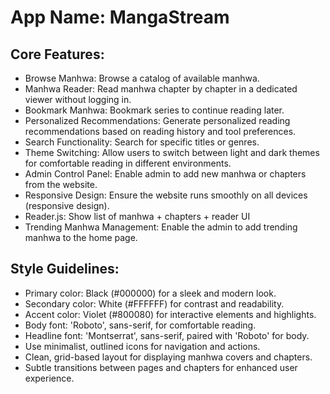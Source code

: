 # **App Name**: MangaStream

## Core Features:

- Browse Manhwa: Browse a catalog of available manhwa.
- Manhwa Reader: Read manhwa chapter by chapter in a dedicated viewer without logging in.
- Bookmark Manhwa: Bookmark series to continue reading later.
- Personalized Recommendations: Generate personalized reading recommendations based on reading history and tool preferences.
- Search Functionality: Search for specific titles or genres.
- Theme Switching: Allow users to switch between light and dark themes for comfortable reading in different environments.
- Admin Control Panel: Enable admin to add new manhwa or chapters from the website.
- Responsive Design: Ensure the website runs smoothly on all devices (responsive design).
- Reader.js: Show list of manhwa + chapters + reader UI
- Trending Manhwa Management: Enable the admin to add trending manhwa to the home page.

## Style Guidelines:

- Primary color: Black (#000000) for a sleek and modern look.
- Secondary color: White (#FFFFFF) for contrast and readability.
- Accent color: Violet (#800080) for interactive elements and highlights.
- Body font: 'Roboto', sans-serif, for comfortable reading.
- Headline font: 'Montserrat', sans-serif, paired with 'Roboto' for body.
- Use minimalist, outlined icons for navigation and actions.
- Clean, grid-based layout for displaying manhwa covers and chapters.
- Subtle transitions between pages and chapters for enhanced user experience.